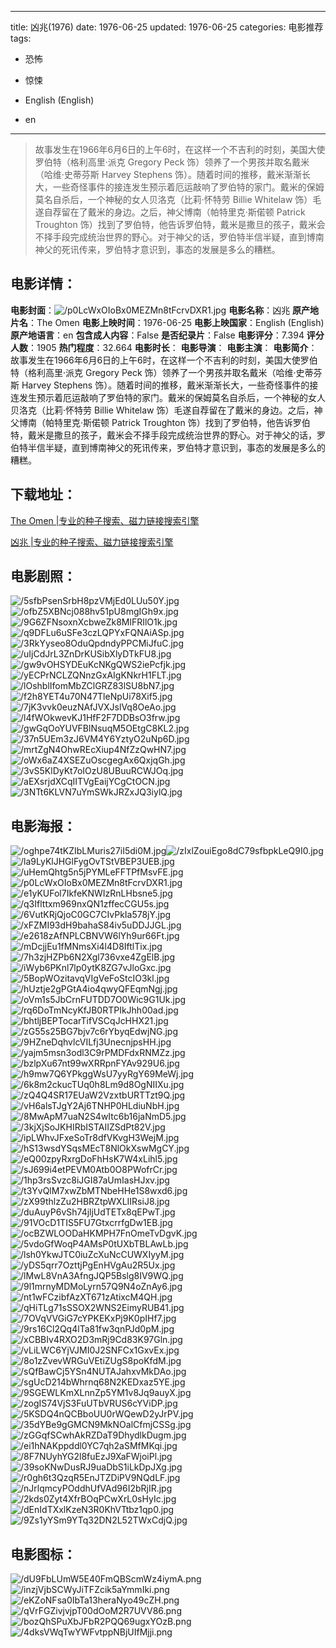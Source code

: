 
---
title: 凶兆(1976)
date: 1976-06-25
updated: 1976-06-25
categories: 电影推荐
tags:
- 恐怖
- 惊悚

- English (English)
- en
---


> 故事发生在1966年6月6日的上午6时，在这样一个不吉利的时刻，美国大使罗伯特（格利高里·派克 Gregory Peck 饰）领养了一个男孩并取名戴米（哈维·史蒂芬斯 Harvey Stephens 饰）。随着时间的推移，戴米渐渐长大，一些奇怪事件的接连发生预示着厄运敲响了罗伯特的家门。戴米的保姆莫名自杀后，一个神秘的女人贝洛克（比莉·怀特劳 Billie Whitelaw 饰）毛遂自荐留在了戴米的身边。之后，神父博南（帕特里克·斯偌顿 Patrick Troughton 饰）找到了罗伯特，他告诉罗伯特，戴米是撒旦的孩子，戴米会不择手段完成统治世界的野心。对于神父的话，罗伯特半信半疑，直到博南神父的死讯传来，罗伯特才意识到，事态的发展是多么的糟糕。

## **电影详情**：

**电影封面**：<img src="https://image.tmdb.org/t/p/w200/p0LcWxOIoBx0MEZMn8tFcrvDXR1.jpg" alt="/p0LcWxOIoBx0MEZMn8tFcrvDXR1.jpg" title="/p0LcWxOIoBx0MEZMn8tFcrvDXR1.jpg">
**电影名称**：凶兆
**原产地片名**：The Omen
**电影上映时间**：1976-06-25
**电影上映国家**：English (English)
**原产地语言**：en
**包含成人内容**：False
**是否纪录片**：False
**电影评分**：7.394
**评分人数**：1905
**热门程度**：32.664
**电影时长**：
**电影导演**：
**电影主演**：
**电影简介**：故事发生在1966年6月6日的上午6时，在这样一个不吉利的时刻，美国大使罗伯特（格利高里·派克 Gregory Peck 饰）领养了一个男孩并取名戴米（哈维·史蒂芬斯 Harvey Stephens 饰）。随着时间的推移，戴米渐渐长大，一些奇怪事件的接连发生预示着厄运敲响了罗伯特的家门。戴米的保姆莫名自杀后，一个神秘的女人贝洛克（比莉·怀特劳 Billie Whitelaw 饰）毛遂自荐留在了戴米的身边。之后，神父博南（帕特里克·斯偌顿 Patrick Troughton 饰）找到了罗伯特，他告诉罗伯特，戴米是撒旦的孩子，戴米会不择手段完成统治世界的野心。对于神父的话，罗伯特半信半疑，直到博南神父的死讯传来，罗伯特才意识到，事态的发展是多么的糟糕。

## **下载地址**：
[The Omen |专业的种子搜索、磁力链接搜索引擎](https://movie.amd794.com:2083/?search=The%20Omen&ordering=&mode=match_phrase&page_size=10&page=1)

[凶兆 |专业的种子搜索、磁力链接搜索引擎](https://movie.amd794.com:2083/?search=%E5%87%B6%E5%85%86&ordering=&mode=match_phrase&page_size=10&page=1)
 

## **电影剧照**：
<img src="https://image.tmdb.org/t/p/original/5sfbPsenSrbH8pzVMjEd0LUu50Y.jpg" alt="/5sfbPsenSrbH8pzVMjEd0LUu50Y.jpg" title="/5sfbPsenSrbH8pzVMjEd0LUu50Y.jpg"><img src="https://image.tmdb.org/t/p/original/ofbZ5XBNcj088hv51pU8mgIGh9x.jpg" alt="/ofbZ5XBNcj088hv51pU8mgIGh9x.jpg" title="/ofbZ5XBNcj088hv51pU8mgIGh9x.jpg"><img src="https://image.tmdb.org/t/p/original/9G6ZFNsoxnXcbweZk8MlFRIlO1k.jpg" alt="/9G6ZFNsoxnXcbweZk8MlFRIlO1k.jpg" title="/9G6ZFNsoxnXcbweZk8MlFRIlO1k.jpg"><img src="https://image.tmdb.org/t/p/original/q9DFLu6uSFe3czLQPYxFQNAiASp.jpg" alt="/q9DFLu6uSFe3czLQPYxFQNAiASp.jpg" title="/q9DFLu6uSFe3czLQPYxFQNAiASp.jpg"><img src="https://image.tmdb.org/t/p/original/3RkYyseo8OduQpdndyPPCMiJfuC.jpg" alt="/3RkYyseo8OduQpdndyPPCMiJfuC.jpg" title="/3RkYyseo8OduQpdndyPPCMiJfuC.jpg"><img src="https://image.tmdb.org/t/p/original/uIjCdJrL3ZnDrKUSibXlyDTkFU8.jpg" alt="/uIjCdJrL3ZnDrKUSibXlyDTkFU8.jpg" title="/uIjCdJrL3ZnDrKUSibXlyDTkFU8.jpg"><img src="https://image.tmdb.org/t/p/original/gw9vOHSYDEuKcNKgQWS2iePcfjk.jpg" alt="/gw9vOHSYDEuKcNKgQWS2iePcfjk.jpg" title="/gw9vOHSYDEuKcNKgQWS2iePcfjk.jpg"><img src="https://image.tmdb.org/t/p/original/yECPrNCLZQNnzGxAIgKNkrH1FLT.jpg" alt="/yECPrNCLZQNnzGxAIgKNkrH1FLT.jpg" title="/yECPrNCLZQNnzGxAIgKNkrH1FLT.jpg"><img src="https://image.tmdb.org/t/p/original/lOshblIfomMbZClGRZ83lSU8bN7.jpg" alt="/lOshblIfomMbZClGRZ83lSU8bN7.jpg" title="/lOshblIfomMbZClGRZ83lSU8bN7.jpg"><img src="https://image.tmdb.org/t/p/original/f2h8YET4u70N47TleNpUi78Xif5.jpg" alt="/f2h8YET4u70N47TleNpUi78Xif5.jpg" title="/f2h8YET4u70N47TleNpUi78Xif5.jpg"><img src="https://image.tmdb.org/t/p/original/7jK3vvk0euzNAfJVXJslVq8OeAo.jpg" alt="/7jK3vvk0euzNAfJVXJslVq8OeAo.jpg" title="/7jK3vvk0euzNAfJVXJslVq8OeAo.jpg"><img src="https://image.tmdb.org/t/p/original/l4fWOkwevKJ1HfF2F7DDBsO3frw.jpg" alt="/l4fWOkwevKJ1HfF2F7DDBsO3frw.jpg" title="/l4fWOkwevKJ1HfF2F7DDBsO3frw.jpg"><img src="https://image.tmdb.org/t/p/original/gwGqOoYUVFBlNsuqM5OEtgC8KL2.jpg" alt="/gwGqOoYUVFBlNsuqM5OEtgC8KL2.jpg" title="/gwGqOoYUVFBlNsuqM5OEtgC8KL2.jpg"><img src="https://image.tmdb.org/t/p/original/37n5UEm3zJ6VM4Y6YztyO2uNp6D.jpg" alt="/37n5UEm3zJ6VM4Y6YztyO2uNp6D.jpg" title="/37n5UEm3zJ6VM4Y6YztyO2uNp6D.jpg"><img src="https://image.tmdb.org/t/p/original/mrtZgN4OhwREcXiup4NfZzQwHN7.jpg" alt="/mrtZgN4OhwREcXiup4NfZzQwHN7.jpg" title="/mrtZgN4OhwREcXiup4NfZzQwHN7.jpg"><img src="https://image.tmdb.org/t/p/original/oWx6aZ4XSEZuOscgegAx6QxjqGh.jpg" alt="/oWx6aZ4XSEZuOscgegAx6QxjqGh.jpg" title="/oWx6aZ4XSEZuOscgegAx6QxjqGh.jpg"><img src="https://image.tmdb.org/t/p/original/3vS5KlDyKt7oIOzU8UBuuRCWJOq.jpg" alt="/3vS5KlDyKt7oIOzU8UBuuRCWJOq.jpg" title="/3vS5KlDyKt7oIOzU8UBuuRCWJOq.jpg"><img src="https://image.tmdb.org/t/p/original/aEXsrjdXCqIITVgEaijYCgCtOCN.jpg" alt="/aEXsrjdXCqIITVgEaijYCgCtOCN.jpg" title="/aEXsrjdXCqIITVgEaijYCgCtOCN.jpg"><img src="https://image.tmdb.org/t/p/original/3NTt6KLVN7uYmSWkJRZxJQ3iylQ.jpg" alt="/3NTt6KLVN7uYmSWkJRZxJQ3iylQ.jpg" title="/3NTt6KLVN7uYmSWkJRZxJQ3iylQ.jpg">

## **电影海报**：
<img src="https://image.tmdb.org/t/p/original/oghpe74tKZIbLMuris27iI5di0M.jpg" alt="/oghpe74tKZIbLMuris27iI5di0M.jpg" title="/oghpe74tKZIbLMuris27iI5di0M.jpg"><img src="https://image.tmdb.org/t/p/original/zIxlZouiEgo8dC79sfbpkLeQ9I0.jpg" alt="/zIxlZouiEgo8dC79sfbpkLeQ9I0.jpg" title="/zIxlZouiEgo8dC79sfbpkLeQ9I0.jpg"><img src="https://image.tmdb.org/t/p/original/la9LyKlJHGlFygOvTStVBEP3UEB.jpg" alt="/la9LyKlJHGlFygOvTStVBEP3UEB.jpg" title="/la9LyKlJHGlFygOvTStVBEP3UEB.jpg"><img src="https://image.tmdb.org/t/p/original/uHemQhtg5n5jPYMLeFFTPfMsvFE.jpg" alt="/uHemQhtg5n5jPYMLeFFTPfMsvFE.jpg" title="/uHemQhtg5n5jPYMLeFFTPfMsvFE.jpg"><img src="https://image.tmdb.org/t/p/original/p0LcWxOIoBx0MEZMn8tFcrvDXR1.jpg" alt="/p0LcWxOIoBx0MEZMn8tFcrvDXR1.jpg" title="/p0LcWxOIoBx0MEZMn8tFcrvDXR1.jpg"><img src="https://image.tmdb.org/t/p/original/e1yKUFol7IkfeKNWIzRnLHbsne5.jpg" alt="/e1yKUFol7IkfeKNWIzRnLHbsne5.jpg" title="/e1yKUFol7IkfeKNWIzRnLHbsne5.jpg"><img src="https://image.tmdb.org/t/p/original/q3Iflttxm969nxQN1zffecCGU5s.jpg" alt="/q3Iflttxm969nxQN1zffecCGU5s.jpg" title="/q3Iflttxm969nxQN1zffecCGU5s.jpg"><img src="https://image.tmdb.org/t/p/original/6VutKRjQjoC0GC7CIvPkIa578jY.jpg" alt="/6VutKRjQjoC0GC7CIvPkIa578jY.jpg" title="/6VutKRjQjoC0GC7CIvPkIa578jY.jpg"><img src="https://image.tmdb.org/t/p/original/xFZMI93dH9bahaS84iv5uDDJJGL.jpg" alt="/xFZMI93dH9bahaS84iv5uDDJJGL.jpg" title="/xFZMI93dH9bahaS84iv5uDDJJGL.jpg"><img src="https://image.tmdb.org/t/p/original/e2618zAfNPLCBNVW6lYh9ur66Ft.jpg" alt="/e2618zAfNPLCBNVW6lYh9ur66Ft.jpg" title="/e2618zAfNPLCBNVW6lYh9ur66Ft.jpg"><img src="https://image.tmdb.org/t/p/original/mDcjjEu1fMNmsXi4l4D8IftlTix.jpg" alt="/mDcjjEu1fMNmsXi4l4D8IftlTix.jpg" title="/mDcjjEu1fMNmsXi4l4D8IftlTix.jpg"><img src="https://image.tmdb.org/t/p/original/7h3zjHZPb6N2Xgl736vxe4ZgElB.jpg" alt="/7h3zjHZPb6N2Xgl736vxe4ZgElB.jpg" title="/7h3zjHZPb6N2Xgl736vxe4ZgElB.jpg"><img src="https://image.tmdb.org/t/p/original/iWyb6PKnl7lp0ytK8ZG7vJloGxc.jpg" alt="/iWyb6PKnl7lp0ytK8ZG7vJloGxc.jpg" title="/iWyb6PKnl7lp0ytK8ZG7vJloGxc.jpg"><img src="https://image.tmdb.org/t/p/original/5BopWOzitavqVIgVeFoStcIO3kl.jpg" alt="/5BopWOzitavqVIgVeFoStcIO3kl.jpg" title="/5BopWOzitavqVIgVeFoStcIO3kl.jpg"><img src="https://image.tmdb.org/t/p/original/hUztje2gPGtA4io4qwyQFEqmNgj.jpg" alt="/hUztje2gPGtA4io4qwyQFEqmNgj.jpg" title="/hUztje2gPGtA4io4qwyQFEqmNgj.jpg"><img src="https://image.tmdb.org/t/p/original/oVm1s5JbCrnFUTDD7O0Wic9G1Uk.jpg" alt="/oVm1s5JbCrnFUTDD7O0Wic9G1Uk.jpg" title="/oVm1s5JbCrnFUTDD7O0Wic9G1Uk.jpg"><img src="https://image.tmdb.org/t/p/original/rq6DoTmNcyKfJB0RTPIkJhh00ad.jpg" alt="/rq6DoTmNcyKfJB0RTPIkJhh00ad.jpg" title="/rq6DoTmNcyKfJB0RTPIkJhh00ad.jpg"><img src="https://image.tmdb.org/t/p/original/bhtljBEPTocarTifVSCqJcHHX21.jpg" alt="/bhtljBEPTocarTifVSCqJcHHX21.jpg" title="/bhtljBEPTocarTifVSCqJcHHX21.jpg"><img src="https://image.tmdb.org/t/p/original/zG55s25BG7bjv7c6rYbyqEdwjNG.jpg" alt="/zG55s25BG7bjv7c6rYbyqEdwjNG.jpg" title="/zG55s25BG7bjv7c6rYbyqEdwjNG.jpg"><img src="https://image.tmdb.org/t/p/original/9HZneDqhvlcVILfj3UnecnjpsHH.jpg" alt="/9HZneDqhvlcVILfj3UnecnjpsHH.jpg" title="/9HZneDqhvlcVILfj3UnecnjpsHH.jpg"><img src="https://image.tmdb.org/t/p/original/yajm5msn3odl3C9rPMDFdxRNMZz.jpg" alt="/yajm5msn3odl3C9rPMDFdxRNMZz.jpg" title="/yajm5msn3odl3C9rPMDFdxRNMZz.jpg"><img src="https://image.tmdb.org/t/p/original/bzlpXu67nt99wXRRpnFYAv929U6.jpg" alt="/bzlpXu67nt99wXRRpnFYAv929U6.jpg" title="/bzlpXu67nt99wXRRpnFYAv929U6.jpg"><img src="https://image.tmdb.org/t/p/original/h9mw7Q6YPkggWsU7yyRgY69MeWj.jpg" alt="/h9mw7Q6YPkggWsU7yyRgY69MeWj.jpg" title="/h9mw7Q6YPkggWsU7yyRgY69MeWj.jpg"><img src="https://image.tmdb.org/t/p/original/6k8m2ckucTUq0h8Lm9d8OgNIIXu.jpg" alt="/6k8m2ckucTUq0h8Lm9d8OgNIIXu.jpg" title="/6k8m2ckucTUq0h8Lm9d8OgNIIXu.jpg"><img src="https://image.tmdb.org/t/p/original/zQ4Q4SR17EUaW2VzxtbURTTzt9Q.jpg" alt="/zQ4Q4SR17EUaW2VzxtbURTTzt9Q.jpg" title="/zQ4Q4SR17EUaW2VzxtbURTTzt9Q.jpg"><img src="https://image.tmdb.org/t/p/original/vH6alsTJgY2Aj6TNHP0HLdiuNbH.jpg" alt="/vH6alsTJgY2Aj6TNHP0HLdiuNbH.jpg" title="/vH6alsTJgY2Aj6TNHP0HLdiuNbH.jpg"><img src="https://image.tmdb.org/t/p/original/8MwApM7uaN2S4wItc6b16jaNmD5.jpg" alt="/8MwApM7uaN2S4wItc6b16jaNmD5.jpg" title="/8MwApM7uaN2S4wItc6b16jaNmD5.jpg"><img src="https://image.tmdb.org/t/p/original/3kjXjSoJKHIRbISTAIIZSdPt82V.jpg" alt="/3kjXjSoJKHIRbISTAIIZSdPt82V.jpg" title="/3kjXjSoJKHIRbISTAIIZSdPt82V.jpg"><img src="https://image.tmdb.org/t/p/original/ipLWhvJFxeSoTr8dfVKvgH3WejM.jpg" alt="/ipLWhvJFxeSoTr8dfVKvgH3WejM.jpg" title="/ipLWhvJFxeSoTr8dfVKvgH3WejM.jpg"><img src="https://image.tmdb.org/t/p/original/hS13wsdYSqsMEcT8NlOkXswMgCY.jpg" alt="/hS13wsdYSqsMEcT8NlOkXswMgCY.jpg" title="/hS13wsdYSqsMEcT8NlOkXswMgCY.jpg"><img src="https://image.tmdb.org/t/p/original/eQ00zpyRxrgDoFhHsK7W4xLihl5.jpg" alt="/eQ00zpyRxrgDoFhHsK7W4xLihl5.jpg" title="/eQ00zpyRxrgDoFhHsK7W4xLihl5.jpg"><img src="https://image.tmdb.org/t/p/original/sJ699i4etPEVM0Atb0O8PWofrCr.jpg" alt="/sJ699i4etPEVM0Atb0O8PWofrCr.jpg" title="/sJ699i4etPEVM0Atb0O8PWofrCr.jpg"><img src="https://image.tmdb.org/t/p/original/1hp3rsSvzc8iJGI87aUmIasHJxv.jpg" alt="/1hp3rsSvzc8iJGI87aUmIasHJxv.jpg" title="/1hp3rsSvzc8iJGI87aUmIasHJxv.jpg"><img src="https://image.tmdb.org/t/p/original/t3YvQlM7xwZbMTNbeHHe1S8wxd6.jpg" alt="/t3YvQlM7xwZbMTNbeHHe1S8wxd6.jpg" title="/t3YvQlM7xwZbMTNbeHHe1S8wxd6.jpg"><img src="https://image.tmdb.org/t/p/original/zX99thlzZu2HBRZtpWXLIIRsiJ8.jpg" alt="/zX99thlzZu2HBRZtpWXLIIRsiJ8.jpg" title="/zX99thlzZu2HBRZtpWXLIIRsiJ8.jpg"><img src="https://image.tmdb.org/t/p/original/duAuyP6vSh74jljUdTETx8qEPwT.jpg" alt="/duAuyP6vSh74jljUdTETx8qEPwT.jpg" title="/duAuyP6vSh74jljUdTETx8qEPwT.jpg"><img src="https://image.tmdb.org/t/p/original/91VOcD1TIS5FU7GtxcrrfgDw1EB.jpg" alt="/91VOcD1TIS5FU7GtxcrrfgDw1EB.jpg" title="/91VOcD1TIS5FU7GtxcrrfgDw1EB.jpg"><img src="https://image.tmdb.org/t/p/original/ocBZWLOODaHKMPH7FnOmeTvDgvK.jpg" alt="/ocBZWLOODaHKMPH7FnOmeTvDgvK.jpg" title="/ocBZWLOODaHKMPH7FnOmeTvDgvK.jpg"><img src="https://image.tmdb.org/t/p/original/5vdoGfWoqP4AMsP0tUXbTBLAwLb.jpg" alt="/5vdoGfWoqP4AMsP0tUXbTBLAwLb.jpg" title="/5vdoGfWoqP4AMsP0tUXbTBLAwLb.jpg"><img src="https://image.tmdb.org/t/p/original/lsh0YkwJTC0iuZcXuNcCUWXIyyM.jpg" alt="/lsh0YkwJTC0iuZcXuNcCUWXIyyM.jpg" title="/lsh0YkwJTC0iuZcXuNcCUWXIyyM.jpg"><img src="https://image.tmdb.org/t/p/original/yDS5qrr7OzttjPgEnHVgAu2R5Ux.jpg" alt="/yDS5qrr7OzttjPgEnHVgAu2R5Ux.jpg" title="/yDS5qrr7OzttjPgEnHVgAu2R5Ux.jpg"><img src="https://image.tmdb.org/t/p/original/lMwL8VnA3AfngJQP5Bslg8IV9WQ.jpg" alt="/lMwL8VnA3AfngJQP5Bslg8IV9WQ.jpg" title="/lMwL8VnA3AfngJQP5Bslg8IV9WQ.jpg"><img src="https://image.tmdb.org/t/p/original/9l1mrnyMDMoLyrn57Q9N4oZnAy6.jpg" alt="/9l1mrnyMDMoLyrn57Q9N4oZnAy6.jpg" title="/9l1mrnyMDMoLyrn57Q9N4oZnAy6.jpg"><img src="https://image.tmdb.org/t/p/original/nt1wFCzibfAzXT671zAtixcM4QH.jpg" alt="/nt1wFCzibfAzXT671zAtixcM4QH.jpg" title="/nt1wFCzibfAzXT671zAtixcM4QH.jpg"><img src="https://image.tmdb.org/t/p/original/qHiTLg71sSSOX2WNS2EimyRUB41.jpg" alt="/qHiTLg71sSSOX2WNS2EimyRUB41.jpg" title="/qHiTLg71sSSOX2WNS2EimyRUB41.jpg"><img src="https://image.tmdb.org/t/p/original/7OVqVVGiG7cYPKEKxPj9K0pIHf7.jpg" alt="/7OVqVVGiG7cYPKEKxPj9K0pIHf7.jpg" title="/7OVqVVGiG7cYPKEKxPj9K0pIHf7.jpg"><img src="https://image.tmdb.org/t/p/original/9rs16Cl2Qq4lTa81fw3qnPJd0pM.jpg" alt="/9rs16Cl2Qq4lTa81fw3qnPJd0pM.jpg" title="/9rs16Cl2Qq4lTa81fw3qnPJd0pM.jpg"><img src="https://image.tmdb.org/t/p/original/xCBBIv4RXO2D3mRj9Cd83K97Gln.jpg" alt="/xCBBIv4RXO2D3mRj9Cd83K97Gln.jpg" title="/xCBBIv4RXO2D3mRj9Cd83K97Gln.jpg"><img src="https://image.tmdb.org/t/p/original/vLiLWC6YjVJMI0J2SNFCx1GxvEx.jpg" alt="/vLiLWC6YjVJMI0J2SNFCx1GxvEx.jpg" title="/vLiLWC6YjVJMI0J2SNFCx1GxvEx.jpg"><img src="https://image.tmdb.org/t/p/original/8o1zZvevWRGuVEtiZUgS8poKfdM.jpg" alt="/8o1zZvevWRGuVEtiZUgS8poKfdM.jpg" title="/8o1zZvevWRGuVEtiZUgS8poKfdM.jpg"><img src="https://image.tmdb.org/t/p/original/sQfBawCj5YSn4NUTAJahxvMkDAo.jpg" alt="/sQfBawCj5YSn4NUTAJahxvMkDAo.jpg" title="/sQfBawCj5YSn4NUTAJahxvMkDAo.jpg"><img src="https://image.tmdb.org/t/p/original/sgUcD214bWhrnq68N2KEDxaz5YE.jpg" alt="/sgUcD214bWhrnq68N2KEDxaz5YE.jpg" title="/sgUcD214bWhrnq68N2KEDxaz5YE.jpg"><img src="https://image.tmdb.org/t/p/original/9SGEWLKmXLnnZp5YM1v8Jq9auyX.jpg" alt="/9SGEWLKmXLnnZp5YM1v8Jq9auyX.jpg" title="/9SGEWLKmXLnnZp5YM1v8Jq9auyX.jpg"><img src="https://image.tmdb.org/t/p/original/zogIS74VjS3FuUTbVRUS6cYViDP.jpg" alt="/zogIS74VjS3FuUTbVRUS6cYViDP.jpg" title="/zogIS74VjS3FuUTbVRUS6cYViDP.jpg"><img src="https://image.tmdb.org/t/p/original/5KSDQ4nQCBboUU0rWQewD2yJrPV.jpg" alt="/5KSDQ4nQCBboUU0rWQewD2yJrPV.jpg" title="/5KSDQ4nQCBboUU0rWQewD2yJrPV.jpg"><img src="https://image.tmdb.org/t/p/original/35dYBe9gGMCN9MkNOalCfmjCSSg.jpg" alt="/35dYBe9gGMCN9MkNOalCfmjCSSg.jpg" title="/35dYBe9gGMCN9MkNOalCfmjCSSg.jpg"><img src="https://image.tmdb.org/t/p/original/zGGqfSCwhAkRZDaT9DhydlkDugm.jpg" alt="/zGGqfSCwhAkRZDaT9DhydlkDugm.jpg" title="/zGGqfSCwhAkRZDaT9DhydlkDugm.jpg"><img src="https://image.tmdb.org/t/p/original/ei1hNAKppddl0YC7qh2aSMfMKqi.jpg" alt="/ei1hNAKppddl0YC7qh2aSMfMKqi.jpg" title="/ei1hNAKppddl0YC7qh2aSMfMKqi.jpg"><img src="https://image.tmdb.org/t/p/original/8F7NUyhYG2l8fuEzJ9XaFWjoiPl.jpg" alt="/8F7NUyhYG2l8fuEzJ9XaFWjoiPl.jpg" title="/8F7NUyhYG2l8fuEzJ9XaFWjoiPl.jpg"><img src="https://image.tmdb.org/t/p/original/39soKNwDusRJ9uaDbS1iLkDpJXg.jpg" alt="/39soKNwDusRJ9uaDbS1iLkDpJXg.jpg" title="/39soKNwDusRJ9uaDbS1iLkDpJXg.jpg"><img src="https://image.tmdb.org/t/p/original/r0gh6t3QzqR5EnJTZDiPV9NQdLF.jpg" alt="/r0gh6t3QzqR5EnJTZDiPV9NQdLF.jpg" title="/r0gh6t3QzqR5EnJTZDiPV9NQdLF.jpg"><img src="https://image.tmdb.org/t/p/original/nJrlqmcyPOddhUfVAd96I2bRjIR.jpg" alt="/nJrlqmcyPOddhUfVAd96I2bRjIR.jpg" title="/nJrlqmcyPOddhUfVAd96I2bRjIR.jpg"><img src="https://image.tmdb.org/t/p/original/2kds0Zyt4XfrBOqPCwXrL0sHyIc.jpg" alt="/2kds0Zyt4XfrBOqPCwXrL0sHyIc.jpg" title="/2kds0Zyt4XfrBOqPCwXrL0sHyIc.jpg"><img src="https://image.tmdb.org/t/p/original/dEnIdTXxlKzeN3R0KhVTtbz1qp0.jpg" alt="/dEnIdTXxlKzeN3R0KhVTtbz1qp0.jpg" title="/dEnIdTXxlKzeN3R0KhVTtbz1qp0.jpg"><img src="https://image.tmdb.org/t/p/original/9Zs1yYSm9YTq32DN2L52TWxCdjQ.jpg" alt="/9Zs1yYSm9YTq32DN2L52TWxCdjQ.jpg" title="/9Zs1yYSm9YTq32DN2L52TWxCdjQ.jpg">

## **电影图标**：
<img src="https://image.tmdb.org/t/p/original/dU9FbLUmW5E40FmQBScmWz4iymA.png" alt="/dU9FbLUmW5E40FmQBScmWz4iymA.png" title="/dU9FbLUmW5E40FmQBScmWz4iymA.png"><img src="https://image.tmdb.org/t/p/original/inzjVjbSCWyJiTFZcik5aYmmIki.png" alt="/inzjVjbSCWyJiTFZcik5aYmmIki.png" title="/inzjVjbSCWyJiTFZcik5aYmmIki.png"><img src="https://image.tmdb.org/t/p/original/eKZoNFsa0IbTa13heraNyo49cZH.png" alt="/eKZoNFsa0IbTa13heraNyo49cZH.png" title="/eKZoNFsa0IbTa13heraNyo49cZH.png"><img src="https://image.tmdb.org/t/p/original/qVrFGZivjvjpT00dOoM2R7UVV86.png" alt="/qVrFGZivjvjpT00dOoM2R7UVV86.png" title="/qVrFGZivjvjpT00dOoM2R7UVV86.png"><img src="https://image.tmdb.org/t/p/original/bozQhSPuXbJFbR2PQQ69ugxYOzB.png" alt="/bozQhSPuXbJFbR2PQQ69ugxYOzB.png" title="/bozQhSPuXbJFbR2PQQ69ugxYOzB.png"><img src="https://image.tmdb.org/t/p/original/4dksVWqTwYWFvtppNBjUIfMjji.png" alt="/4dksVWqTwYWFvtppNBjUIfMjji.png" title="/4dksVWqTwYWFvtppNBjUIfMjji.png">
